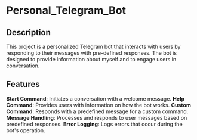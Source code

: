 # Personal_Telegram_Bot

## Description
This project is a personalized Telegram bot that interacts with users by responding to their messages with pre-defined responses. The bot is designed to provide information about myself and to engage users in conversation.

## Features

**Start Command**: Initiates a conversation with a welcome message.
**Help Command**: Provides users with information on how the bot works.
**Custom Command**: Responds with a predefined message for a custom command.
**Message Handling**: Processes and responds to user messages based on predefined responses.
**Error Logging**: Logs errors that occur during the bot's operation.
